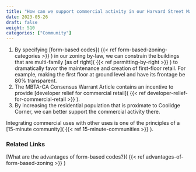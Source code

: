 ```yaml
---
title: "How can we support commercial activity in our Harvard Street Main Street Corridor?"
date: 2023-05-26
draft: false
weight: 510
categories: ["Community"]
---
```

1. By specifying [form-based codes]( {{< ref form-based-zoning-categories >}} ) in our zoning by-law, we can constrain the buildings that are multi-family [as of right]( {{< ref permitting-by-right >}} ) to dramatically favor the maintenance and creation of first-floor retail. For example, making the first floor at ground level and have its frontage be 80% transparent.
2. The MBTA-CA Consensus Warrant Article contains an incentive to provide [developer relief for commercial retail]( {{< ref developer-relief-for-commercial-retail >}} ).
3. By increasing the residential population that is proximate to Coolidge Corner, we can better support the commercial activity there.

Integrating commercial uses with other uses is one of the principles of a [15-minute community]( {{< ref 15-minute-communities >}} ).

### Related Links

[What are the advantages of form-based codes?]( {{< ref advantages-of-form-based-zoning >}} ) 

